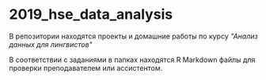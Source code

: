 # 2019_hse_data_analysis

В репозитории находятся проекты и домашние работы по курсу *"Анализ данных для лингвистов"*

В соответствии с заданиями в папках находятся R Markdown файлы для проверки преподавателем или ассистентом.
